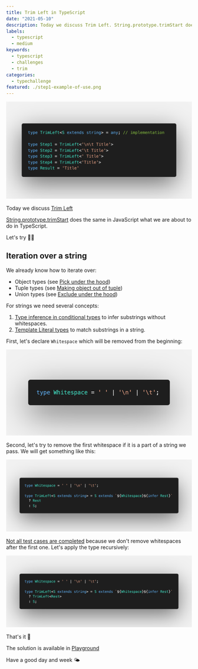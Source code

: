 ```yaml
---
title: Trim Left in TypeScript
date: "2021-05-10"
description: Today we discuss Trim Left. String.prototype.trimStart does the same in JavaScript what we are about to do in TypeScript. Let's try 👩‍💻
labels:
  - typescript
  - medium
keywords:
  - typescript
  - challenges
  - trim
categories:
  - typechallenge
featured: ./step1-example-of-use.png
---
```


![Example of TrimLeft use](./step1-example-of-use.png)

Today we discuss [Trim Left](https://github.com/type-challenges/type-challenges/blob/master/questions/106-medium-trimleft/README.md)

[String.prototype.trimStart](https://developer.mozilla.org/en-US/docs/Web/JavaScript/Reference/Global_Objects/String/trimStart) does the same in JavaScript what we are about to do in TypeScript.

Let's try 👩‍💻

## Iteration over a string

We already know how to iterate over:

- Object types (see [Pick under the hood](/2021-04-05-pick-under-the-hood/#iteration-over-an-object))
- Tuple types (see [Making object out of tuple](/2021-04-07-making-object-out-of-tuple/#iteration-over-tuple))
- Union types (see [Exclude under the hood](/2021-04-12-exclude-under-the-hood/#iteration-over-a-union-type))

For strings we need several concepts:

1. [Type inference in conditional types](https://www.typescriptlang.org/docs/handbook/release-notes/typescript-2-8.html#type-inference-in-conditional-types) to infer substrings without whitespaces.
2. [Template Literal types](https://devblogs.microsoft.com/typescript/announcing-typescript-4-1/#template-literal-types) to match substrings in a string.

First, let's declare `Whitespace` which will be removed from the beginning:

![Whitespace example](./step2-whitespace.png)

Second, let's try to remove the first whitespace if it is a part of a string we pass. We will get something like this:

![Example with removing one whitespace](./step3-remove-one-whitespace.png)

[Not all test cases are completed](https://www.typescriptlang.org/play?#code/PQKgUABBCMAMBsEC0EAqAnAlgWwgGQFMAzAF0mSUqvICMBPCAQQDsSALAe2YYDEBXCAAoAAgENWRPgEoIAYmwEAJpj65ZJAtgAOAG1EakOzBvSid5crKsQAinwIBnEpi4WoASW07NBVhAAGGDiEpAA8qAB8-hAA7myYAMZsECSiANaOEOIQBAAeogkkEE5YzADmKXRaBFnMihDoBCR86MwOWRDMBDHFJKUVMcbJ7DVxxo5aBTU0BGWYzMzzFY3YHABuSgB0bhA8HOg5+V4EO-5nJA7kJFU1fThKEAC8aFjYISShAORQABIEOjoOBAAOr7HT1CCfCIQYDAQ7VQoPEhAmaQv4AoGg9DgqCfchnfw7aEANUw3QgXAgAHFjD8+DQAFwQNgkEhaBwM2EXJKbABWDk2+zKwDg8DAIGAYCloAgAH15QrFQqIABNDgtCAAYQ4ihqf0acqVRtlEAlUuu1RB8Q0DkmCRqz2+3wAPpCADrMF3ukifADc5puL2CxA+AGVDho6u0Sktoc9w3lI4p2v4ACQAb2B1omUwAvhn5kQCAcAEqOEi5wlQAD8EDLTnITND-rAMuNRrQ5a1ogcmXbStNkpwWn2RXTEAAogBHPhmAA0k9yCKKuYgRHQHFwn2EFoISCSZm85UcwD4zh0DjxYF3EASPcyzwA2uQJ0uCIVQtPZzpwq93l8SihBdPkAiIIjnF83w-L8zF-YMwm+UDgNA8DIOXT8Z1goI3hDL4oHwpDIRQiCoFfdCYJ-bD-2+fDegOWigKIvpaMhMCSMXcjMMov9cJoiAPTdIoiA4FFRAORjPmE0TxLYsAAF0pWlEBDX7eVdhaEYDlDDR2RU1TB1bcAoGhUM2DEmo6HVA4HA4HQzxcNomRZNkOS5BweX5QV0GFUVgHEBwYmLcgSTJHobLs5wuA5ZlWXZTlgG5Ng+QFIURQQYBwvsqLgogABZfYak1MyAV8MpHCc2LXIS9yks8oVxUlMAgA) because we don't remove whitespaces after the first one. Let's apply the type recursively:

![Solution](./step4-solution.png)

That's it 💪

The solution is available in [Playground](https://www.typescriptlang.org/play?#code/PQKgUABBCMAMBsEC0EAqAnAlgWwgGQFMAzAF0mSUqvICMBPCAQQDsSALAe2YYDEBXCAAoAAgENWRPgEoIAYmwEAJpj65ZJAtgAOAG1EakOzBvSid5crKsQAinwIBnEpi4WoASW07NBVhAAGGDiEpAA8qAB8-hAA7myYAMZsECSiANaOEOIQBAAeogkkEE5YzADmKXRaBFnMihDoBCR86MwOWRDMBDHFJKUVMcbJ7DVxxo5aBTU0BGWYzMzzFY3YHABuSgB0bhA8HOg5+V4EO-5nJA7kJFU1fThKEAC8aFjYISShAORQABIEOjoOBAAOr7HT1CCfCIQYDAQ7VQoPEhAmaQv4AoGg9DgqCfchnfw7aEANUw3QgXAgAHFjD8+DQAFwQNgkEhaBwM2EXJKbABWDk2+zKwDg8DAIGAYCloAgAH15QrFQqIABNDgtCAAYQ4ihqf0acqVRtlEAlUuu1RB8Q0DkmCRqz2+3wAPpCADrMF3ukifADc5puL2CxA+AGVDho6u0Sktoc9w3lI4p2v4ACQAb2B1omUwAvhn5kQCAcAEqOEi5wlQAD8QbeIdCZacEXITND-rAMuNRrQ5a1ogcmW7StNkpwWn2RXTEAAogBHPhmAA0s9yCKKuYgRHQHFwn2EFoISCSZm85UcwD4zh0DjxYEPEASA8yzwA2uQZ2uCIVQvPFzpwled4vhKKEV0+UCIgiJcPy-H8-zMQDgzCb5IPAyDoNg9dfwXRCgnrFCoCItDIQwmCoE-bCEIA-DgO+IjegOBiwNIvoGMhKDyNXKjcJooCG3oiAPTdIoiA4FFRAOFjPjEiSpM4sAAF0pWlEBDWHeVdhaEYDlDDR2XUjTR07cAoGhUM2Ekmo6HVA4HA4HQrxcNomRZNkOS5BweX5QV0GFUVgHEBwYmLcgSTJHp7Mc5wuA5ZlWXZTlgG5Ng+QFIURQQYAoqc2KwogABZfYak1SyAV8MpHFchKPOSrzUp8oVxUlMAgA)

Have a good day and week 🌤
